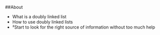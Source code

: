##About
- What is a doubly linked list
- How to use doubly linked lists
- ²Start to look for the right source of information without too much help
